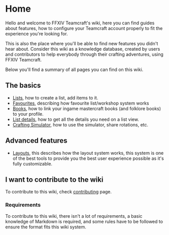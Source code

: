 # Home

Hello and welcome to FFXIV Teamcraft's wiki, here you can find guides about features, how to configure your 
Teamcraft account properly to fit the experience you're looking for.

This is also the place where you'll be able to find new features you didn't hear about. 
Consider this wiki as a knowledge database, created by users and contributors to help everybody
through their crafting adventures, using FFXIV Teamcraft.

Below you'll find a summary of all pages you can find on this wiki.

## The basics

 * [Lists](/wiki/lists), how to create a list, add items to it.
 * [Favourites](/wiki/favourites), describing how favourite list/workshop system works
 * [Books](/wiki/books), how to link your ingame mastercraft books (and folklore books) to your profile.
 * [List details](/wiki/list-details), how to get all the details you need on a list view.
 * [Crafting Simulator](/wiki/simulator), how to use the simulator, share rotations, etc.

## Advanced features

 * [Layouts](/wiki/layouts), this describes how the layout system works, this system is one of the best tools to provide you the best user experience possible as it's fully customizable.
 

## I want to contribute to the wiki

To contribute to this wiki, check [contributing](/wiki/contributing) page.

### Requirements

To contribute to this wiki, there isn't a lot of requirements, a basic knowledge of Markdown is required, and some rules have to be followed to ensure the format fits this wiki system.

[github repository]:https://github.com/supamiu/ffxiv-teamcraft
[Discord]:https://discord.gg/r6qxt6P

